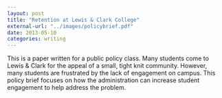 ```yaml
---
layout: post
title: "Retention at Lewis & Clark College"
external-url: "../images/policybrief.pdf"
date: 2013-05-10
categories: writing
---
```


This is a paper written for a public policy class. Many students come to Lewis &amp; Clark for the appeal of a small, tight knit community. However, many students are frustrated by the lack of engagement on campus. This policy brief focuses on how the administration can increase student engagement to help address the problem.